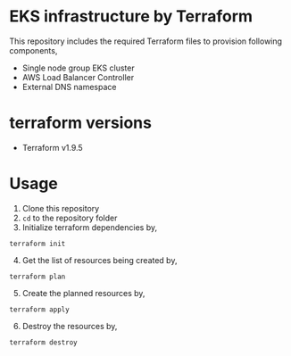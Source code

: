 # EKS infrastructure by Terraform
This repository includes the required Terraform files to provision following components,
- Single node group EKS cluster 
- AWS Load Balancer Controller
- External DNS namespace

# terraform versions
- Terraform v1.9.5

# Usage
1. Clone this repository
2. `cd` to the repository folder
3. Initialize terraform dependencies by,
```
terraform init
```
4. Get the list of resources being created by,
```
terraform plan
```
5. Create the planned resources by,
```
terraform apply
```
6. Destroy the resources by,
```
terraform destroy
```